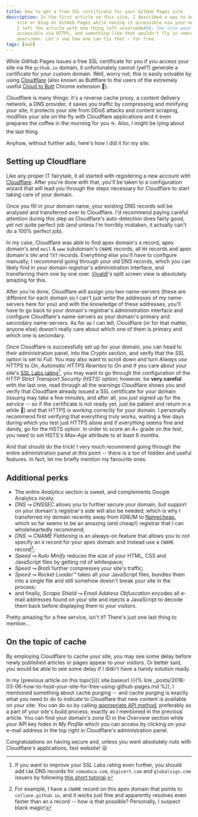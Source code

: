 ```yaml
---
title: How to get a free SSL certificate for your GitHub Pages site
description: In the first article on this site, I described a way to host your
    site or blog on GitHub Pages while having it accessible via your own domain.
    I left the article with one thing left unsolved&#58; the site wasn't
    accessible via HTTPS, and something like that wouldn't fly in <em>current
    year</em>. Let's see how one can fix that – for free.
tags: [web]
---
```


While GitHub Pages issues a free SSL certificate for you if you access your site
via the `github.io` domain, it unfortunately cannot (yet?) generate a
certificate for your custom domain. Well, worry not, this is easily solvable by
using [Cloudflare](https://www.cloudflare.com) (also known as Buttflare to the
users of the extremely useful
[Cloud to Butt](https://chrome.google.com/webstore/detail/cloud-to-butt-plus/apmlngnhgbnjpajelfkmabhkfapgnoai)
Chrome extension :peach:).

Cloudflare is many things: it's a reverse cache proxy, a content delivery
network, a DNS provider, it saves you traffic by compressing and minifying your
site, it protects your site from DDoS attacks and content scraping, modifies
your site on the fly with Cloudflare applications and it even prepares the
coffee in the morning for you :coffee:. Also, I might be lying about the last
thing.

Anyhow, without further ado, here's how I did it for my site.

## Setting up Cloudflare

Like any proper IT fairytale, it all started with registering a new account with
[Cloudflare](https://www.cloudflare.com). After you're done with that, you'll be
taken to a configuration wizard that will lead you through the steps necessary
for Cloudflare to start taking care of your domain.

Once you fill in your domain name, your existing DNS records will be analysed
and transferred over to Cloudflare. I'd recommend paying careful attention
during this step as Cloudflare's auto-detection does fairly good, yet not quite
perfect job (and unless I'm horribly mistaken, it actually can't do a 100%
perfect job).

In my case, Cloudflare was able to find apex domain's `A` record, apex domain's
and `mail` & `www` subdomain's `CNAME` records, all `MX` records and apex
domain's `SRV` and `TXT` records. Everything else you'll have to configure
manually; I recommend going through your old DNS records, which you can likely
find in your domain registrar's administration interface, and transferring them
one by one over. [Vivaldi](https://vivaldi.com)'s split screen view is
absolutely amazing for this.

After you're done, Cloudflare will assign you two name-servers (these are
different for each domain so I can't just write the addresses of my name-servers
here for you) and with the knowledge of these addresses, you'll have to go back
to your domain's registrar's administration interface and configure Cloudflare's
name-servers as your domain's primary and secondary name-servers. As far as I
can tell, Cloudflare (or for that matter, anyone else) doesn't really care about
which one of them is primary and which one is secondary.

Once Cloudflare is successfully set up for your domain, you can head to their
administration panel, into the *Crypto* section, and verify that the *SSL*
option is set to *Full*. You may also want to scroll down and turn *Always use
HTTPS* to *On*, *Automatic HTTPS Rewrites* to *On* and if you care about your
site's [SSL Labs rating](https://www.ssllabs.com/ssltest/)[^1], you may want to
go through the configuration of the *HTTP Strict Transport Security (HSTS)*
option; however, be **very careful** with the last one, read through all the
warnings Cloudflare shows you and verify that Cloudflare already issued a SSL
certificate for your domain (issuing may take a few minutes, and after all, you
*just* signed up for the service -- so if the certificate is not ready yet, just
be patient and return in a while :crocodile:) and that HTTPS is working
correctly for your domain. I personally recommend first verifying that
everything truly works, waiting a few days during which you test just HTTPS
alone and if everything seems fine and dandy, go for the HSTS option. In order
to score an A+ grade on the test, you need to set HSTS's *Max-Age* attribute to
at least 6 months.

[^1]: If you want to improve your SSL Labs rating even further, you should add
    `CAA` DNS records for `comodoca.com`, `digicert.com` and `globalsign.com`
    issuers by following [this short tutorial](https://support.cloudflare.com/hc/en-us/articles/115000310792-Configuring-CAA-Records-).

And that should do the trick! I very much recommend going through the entire
administration panel at this point -- there is a ton of hidden and useful
features. In fact, let me briefly mention my favourite ones.

## Additional perks

- The entire *Analytics* section is sweet, and complements Google Analytics
    nicely;
- *DNS* &#8605; *DNSSEC* allows you to further secure your domain, but support
    on your domain's registrar's side will also be needed; which is why I
    transferred my domain recently away from IGNUM to
    [Namecheap](https://www.namecheap.com), which so far seems to be an amazing
    (and cheap!) registrar that I can wholeheartedly recommend;
- *DNS* &#8605; *CNAME Flattening* is an always-on feature that allows you to
    *not* specify an `A` record for your apex domain and instead use a `CNAME`
    record[^2];
- *Speed* &#8605; *Auto Minify* reduces the size of your HTML, CSS and
    JavaScript files by getting rid of whitespace;
- *Speed* &#8605; *Brotli* further compresses your site's traffic;
- *Speed* &#8605; *Rocket Loader™* takes all your JavaScript files, bundles them
    into a single file and still somehow doesn't break your site in the process;
- and finally, *Scrape Shield* &#8605; *Email Address Obfuscation* encodes all
    e-mail addresses found on your site and injects a JavaScript to decode them
    back before displaying them to your visitors.

[^2]: For example, I have a `CNAME` record on this apex domain that points to
    `cellane.github.io`, and it works just fine and apparently resolves even
    faster than an `A` record -- how is that possible? Personally, I suspect
    black magic!

Pretty amazing for a free service, isn't it? There's just one last thing to
mention...

## On the topic of cache

By employing Cloudflare to cache your site, you may see some delay before newly
published articles or pages appear to your visitors. Or better said, you would
be able to see some delay if I didn't have a handy solution ready.

In my
[previous article on this topic]({{ site.baseurl }}{% link _posts/2018-03-06-how-to-host-your-site-for-free-using-github-pages.md %}),
I mentioned something about cache purging -- and cache purging is exactly what
you need to do to indicate to Cloudflare that new content is available on your
site. You can do so by calling
[appropriate API method](https://api.cloudflare.com/#zone-purge-all-files),
preferably as a part of your site's build process, exactly as I mentioned in the
previous article. You can find your domain's zone ID in the *Overview* section
while your API key hides in *My Profile* which you can access by clicking on
your e-mail address in the top right in Cloudflare's administration panel.

Congratulations on having secure and, unless you went absolutely nuts with
Cloudflare's applications, fast website! :stuck_out_tongue_winking_eye:
